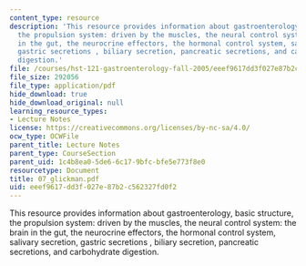 ```yaml
---
content_type: resource
description: 'This resource provides information about gastroenterology, basic structure,
  the propulsion system: driven by the muscles, the neural control system: the brain
  in the gut, the neurocrine effectors, the hormonal control system, salivary secretion,
  gastric secretions , biliary secretion, pancreatic secretions, and carbohydrate
  digestion.'
file: /courses/hst-121-gastroenterology-fall-2005/eeef9617dd3f027e87b2c562327fd0f2_07_glickman.pdf
file_size: 292056
file_type: application/pdf
hide_download: true
hide_download_original: null
learning_resource_types:
- Lecture Notes
license: https://creativecommons.org/licenses/by-nc-sa/4.0/
ocw_type: OCWFile
parent_title: Lecture Notes
parent_type: CourseSection
parent_uid: 1c4b8ea0-5de6-6c17-9bfc-bfe5e773f8e0
resourcetype: Document
title: 07_glickman.pdf
uid: eeef9617-dd3f-027e-87b2-c562327fd0f2
---
```

This resource provides information about gastroenterology, basic structure, the propulsion system: driven by the muscles, the neural control system: the brain in the gut, the neurocrine effectors, the hormonal control system, salivary secretion, gastric secretions , biliary secretion, pancreatic secretions, and carbohydrate digestion.